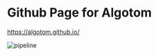 # Github Page for Algotom
https://algotom.github.io/

![pipeline](https://github.com/algotom/algotom/raw/master/figs/readme/data_processing_space.png)
